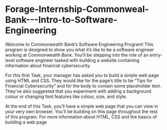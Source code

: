 # Forage-Internship-Commonweal-Bank---Intro-to-Software-Engineering

Welcome to Commonwealth Bank’s Software Engineering Program! This program is designed to show you what it’s like to be a software engineer working at Commonwealth Bank. You’ll be stepping into the role of an entry-level software engineer tasked with building a website containing information about financial cybersecurity. 

For this first Task, your manager has asked you to build a simple web page using HTML and CSS. They would like for the page’s title to be “Tips for Financial Cybersecurity” and for the body to contain some placeholder text. They’ve also suggested that you experiment with adding a background colour or changing font features like colour, size, and style.

At the end of this Task, you’ll have a simple web page that you can view in your very own browser. You’ll be building on this page throughout the rest of this program. For more information about HTML, CSS and the basics of building a web page
